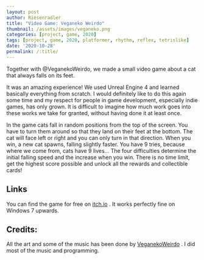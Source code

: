 ```yaml
---
layout: post
author: Riesenradler
title: "Video Game: Veganeko Weirdo"
thumbnail: /assets/images/veganeko.png
categories: [project, game, 2020]
tags: [project, game, 2020, platformer, rhythm, reflex, tetrislike]
date: '2020-10-28'
permalink: /:title/
---
```


Together with @VeganekoWeirdo, we made a small video game about a cat that always falls on its feet.
<!--more-->
<!-- put this at the end of what we wish to have as an excerpt -->
It was an amazing experience! We used Unreal Engine 4 and learned basically everything from scratch. I would
definitely like to do this again some time and my respect for people in game development, especially indie
games, has only grown. It is difficult to imagine how much work goes into these works we take for granted,
without having done it at least once.

In the game cats fall in random positions from the top of the screen. You have to turn them around so that they
land on their feet at the bottom. The cat will face left or right and you can only turn in that direction.
When you win, a new cat spawns, falling slightly faster.
You have 9 tries, because where we come from, cats have 9 lives...
The four difficulties determine the initial falling speed and the increase when you win.
There is no time limit, get the highest score possible and unlock all the rewards and collectible cards!

## Links

You can find the game for free on [itch.io](https://riesenradler.itch.io/veganeko-weirdo) . It works perfectly fine on
Windows 7 upwards.

## Credits:

All the art and some of the music has been done by [VeganekoWeirdo](www.instagram.com/veganekoweirdo) .
I did most of the music and programming.

